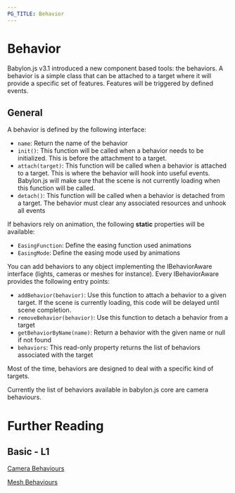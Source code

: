 ```yaml
---
PG_TITLE: Behavior
---
```


# Behavior

Babylon.js v3.1 introduced a new component based tools: the behaviors.
A behavior is a simple class that can be attached to a target where it will provide a specific set of features. Features will be triggered by defined events. 

## General

A behavior is defined by the following interface:
* `name`: Return the name of the behavior
* `init()`: This function will be called when a behavior needs to be initialized. This is before the attachment to a target.
* `attach(target)`: This function will be called when a behavior is attached to a target. This is where the behavior will hook into useful events. Babylon.js will make sure that the scene is not currently loading when this function will be called.
* `detach()`: This function will be called when a behavior is detached from a target. The behavior must clear any associated resources and unhook all events

If behaviors rely on animation, the following **static** properties will be available:
* `EasingFunction`: Define the easing function used animations
* `EasingMode`: Define the easing mode used by animations

You can add behaviors to any object implementing the IBehaviorAware interface (lights, cameras or meshes for instance). Every IBehaviorAware provides the following entry points:
* `addBehavior(behavior)`: Use this function to attach a behavior to a given target. If the scene is currently loading, this code will be delayed until scene completion.
* `removeBehavior(behavior)`: Use this function to detach a behavior from a target
* `getBehaviorByName(name)`: Return a behavior with the given name or null if not found
* `behaviors`: This read-only property returns the list of behaviors associated with the target

Most of the time, behaviors are designed to deal with a specific kind of targets. 

Currently the list of behaviors available in babylon.js core are camera behaviours.

# Further Reading

## Basic - L1

[Camera Behaviours](/How_To/Camera_Behaviors)

[Mesh Behaviours](/How_To/MeshBehavior)
